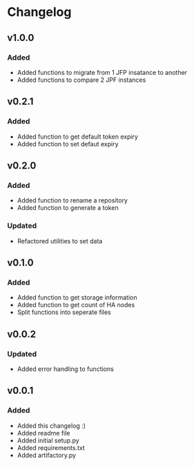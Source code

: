 # Changelog

## v1.0.0

### Added
- Added functions to migrate from 1 JFP insatance to another
- Added functions to compare 2 JPF instances

## v0.2.1

### Added
- Added function to get default token expiry
- Added function to set defaut expiry

## v0.2.0

### Added
- Added function to rename a repository
- Added function to generate a token

### Updated
- Refactored utilities to set data

## v0.1.0

### Added
- Added function to get storage information
- Added function to get count of HA nodes
- Split functions into seperate files

## v0.0.2

### Updated
- Added error handling to functions

## v0.0.1

### Added
- Added this changelog :)
- Added readme file
- Added initial setup.py
- Added requirements.txt
- Added artifactory.py